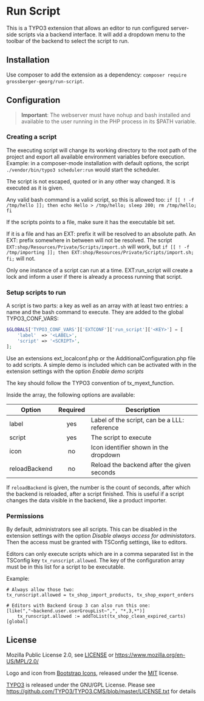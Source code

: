 # Run Script

This is a TYPO3 extension that allows an editor to run configured server-side scripts via a backend interface. It will
add a dropdown menu to the toolbar of the backend to select the script to run.

## Installation

Use composer to add the extension as a dependency: `composer require grossberger-georg/run-script`.

## Configuration

> **Important**: The webserver must have nohup and bash installed and available to the user running in the PHP process
> in its $PATH variable.

### Creating a script

The executing script will change its working directory to the root path of the project and export all available
environment variables before execution. Example: in a composer-mode installation with default options, the script
`./vendor/bin/typo3 scheduler:run` would start the scheduler.

The script is not escaped, quoted or in any other way changed. It is executed as it is given.

Any valid bash command is a valid script, so this is allowed too:
`if [[ ! -f /tmp/hello ]]; then echo Hello > /tmp/hello; sleep 200; rm /tmp/hello; fi`

If the scripts points to a file, make sure it has the executable bit set.

If it is a file and has an EXT: prefix it will be resolved to an absolute path. An EXT: prefix somewhere in between will
not be resolved. The script `EXT:shop/Resources/Private/Scripts/import.sh` will work, but
`if [[ ! -f /tmp/importing ]]; then EXT:shop/Resources/Private/Scripts/import.sh; fi;` will not.

Only one instance of a script can run at a time. EXT:run_script will create a lock and inform a user if there is already
a process running that script.

### Setup scripts to run

A script is two parts: a key as well as an array with at least two entries: a name and the bash command to execute. They
are added to the global TYPO3_CONF_VARS:

```php
$GLOBALS['TYPO3_CONF_VARS']['EXTCONF']['run_script']['<KEY>'] = [
    'label'  => '<LABEL>',
    'script' => '<SCRIPT>',
];
```

Use an extensions ext_localconf.php or the AdditionalConfiguration.php file to add scripts. A simple demo is included
which can be activated with in the extension settings with the option *Enable demo scripts*

The key should follow the TYPO3 convention of tx_myext_function.

Inside the array, the following options are available:

| Option        | Required | Description                                  |
| ------------- |:--------:| ---------------------------------------------|
| label         | yes      | Label of the script, can be a LLL: reference |
| script        | yes      | The script to execute                        |
| icon          | no       | Icon identifier shown in the dropdown        |
| reloadBackend | no       | Reload the backend after the given seconds   |


If `reloadBackend` is given, the number is the count of seconds, after which the backend is reloaded, after a script
finished. This is useful if a script changes the data visible in the backend, like a product importer.

### Permissions

By default, administrators see all scripts. This can be disabled in the extension settings with the option *Disable
always access for administators*. Then the access must be granted with TSConfig settings, like to editors.

Editors can only execute scripts which are in a comma separated list in the TSConfig key `tx_runscript.allowed`. The key
of the configuration array must be in this list for a script to be executable.

Example:

```
# Always allow those two:
tx_runscript.allowed = tx_shop_import_products, tx_shop_export_orders

# Editors with Backend Group 3 can also run this one:
[like(","~backend.user.userGroupList~",", "*,3,*")]
    tx_runscript.allowed := addToList(tx_shop_clean_expired_carts)
[global]
```

## License

Mozilla Public License 2.0, see [LICENSE](./LICENSE) or <https://www.mozilla.org/en-US/MPL/2.0/>

Logo and icon from [Bootstrap Icons](https://icons.getbootstrap.com/), released under the [MIT](https://github.com/twbs/icons/blob/main/LICENSE.md) license.

[TYPO3](https://typo3.org) is released under the GNU/GPL License. Please see <https://github.com/TYPO3/TYPO3.CMS/blob/master/LICENSE.txt> for details
